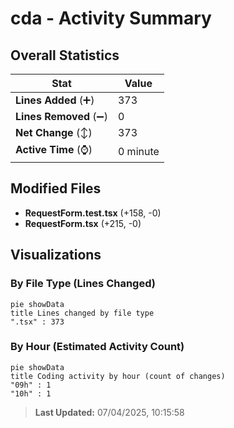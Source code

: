 # cda - Activity Summary 

## Overall Statistics

| Stat                   | Value                                                             |
| ---------------------- | ----------------------------------------------------------------- |
| **Lines Added** (➕)   | 373                                          |
| **Lines Removed** (➖) | 0                                        |
| **Net Change** (↕)    | 373                |
| **Active Time** (⌚)   | 0 minute |


## Modified Files
- **RequestForm.test.tsx** (+158, -0)
- **RequestForm.tsx** (+215, -0)

## Visualizations

### By File Type (Lines Changed)

```mermaid
pie showData
title Lines changed by file type
".tsx" : 373
```

### By Hour (Estimated Activity Count)

```mermaid
pie showData
title Coding activity by hour (count of changes)
"09h" : 1
"10h" : 1
```


> **Last Updated:** 07/04/2025, 10:15:58